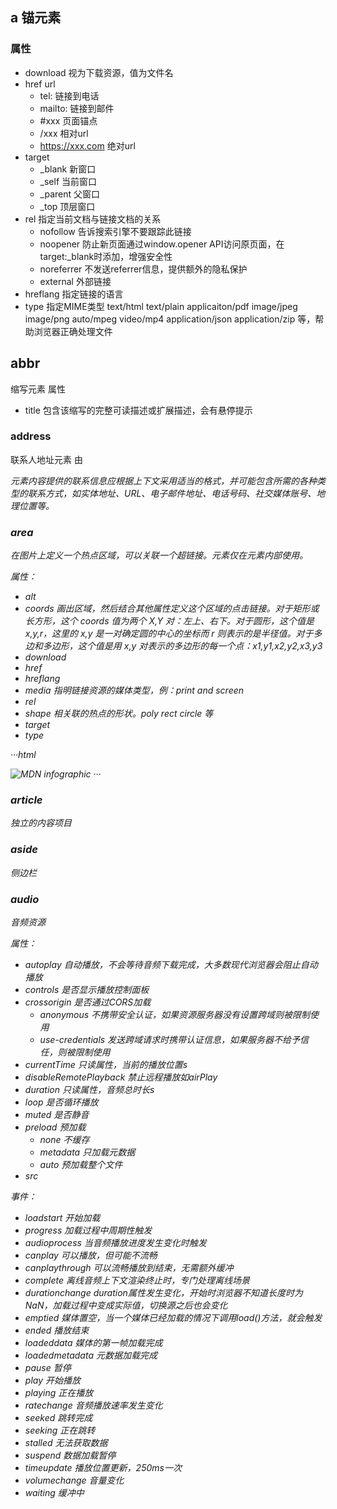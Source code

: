 ## a 锚元素

### 属性
- download 视为下载资源，值为文件名
- href url
    - tel: 链接到电话
    - mailto: 链接到邮件
    - #xxx 页面锚点
    - /xxx 相对url
    - https://xxx.com 绝对url
- target 
    - _blank 新窗口
    - _self 当前窗口
    - _parent 父窗口
    - _top 顶层窗口
- rel 指定当前文档与链接文档的关系
    - nofollow 告诉搜索引擎不要跟踪此链接
    - noopener 防止新页面通过window.opener API访问原页面，在target:_blank时添加，增强安全性
    - noreferrer 不发送referrer信息，提供额外的隐私保护
    - external 外部链接
- hreflang 指定链接的语言
- type 指定MIME类型 text/html text/plain applicaiton/pdf image/jpeg image/png auto/mpeg video/mp4 application/json application/zip 等，帮助浏览器正确处理文件



## abbr
缩写元素
属性
- title 包含该缩写的完整可读描述或扩展描述，会有悬停提示


### address
联系人地址元素
由 <address> 元素内容提供的联系信息应根据上下文采用适当的格式，并可能包含所需的各种类型的联系方式，如实体地址、URL、电子邮件地址、电话号码、社交媒体账号、地理位置等。


### area
在图片上定义一个热点区域，可以关联一个超链接。<area>元素仅在<map>元素内部使用。

属性：
- alt
- coords 画出区域，然后结合其他属性定义这个区域的点击链接。对于矩形或长方形，这个 coords 值为两个 X,Y 对：左上、右下。对于圆形，这个值是 x,y,r，这里的 x,y 是一对确定圆的中心的坐标而 r 则表示的是半径值。对于多边和多边形，这个值是用 x,y 对表示的多边形的每一个点：x1,y1,x2,y2,x3,y3 
- download
- href
- hreflang
- media 指明链接资源的媒体类型，例：print and screen
- rel
- shape 相关联的热点的形状。poly rect circle 等
- target
- type

···html
<!-- 定义一个图像映射 -->
<map name="infographic">
<!-- 分成多个区域，每个区域有不同的链接 -->
  <area
    shape="poly"
    coords="130,147,200,107,254,219,130,228"
    href="https://developer.mozilla.org/docs/Web/HTML"
    target="_blank"
    alt="HTML" />
  <area
    shape="poly"
    coords="130,147,130,228,6,219,59,107"
    href="https://developer.mozilla.org/docs/Web/CSS"
    target="_blank"
    alt="CSS" />
  <area
    shape="poly"
    coords="130,147,200,107,130,4,59,107"
    href="https://developer.mozilla.org/docs/Web/JavaScript"
    target="_blank"
    alt="JavaScript" />
</map>
<!-- 指定使用的map -->
<img usemap="#infographic" src="/media/examples/mdn-info2.png" alt="MDN infographic" />
···


### article
独立的内容项目


### aside
侧边栏


### audio
音频资源

属性：
- autoplay 自动播放，不会等待音频下载完成，大多数现代浏览器会阻止自动播放
- controls 是否显示播放控制面板
- crossorigin 是否通过CORS加载
    - anonymous 不携带安全认证，如果资源服务器没有设置跨域则被限制使用
    - use-credentials 发送跨域请求时携带认证信息，如果服务器不给予信任，则被限制使用
- currentTime 只读属性，当前的播放位置s
- disableRemotePlayback 禁止远程播放如airPlay
- duration 只读属性，音频总时长s
- loop 是否循环播放
- muted 是否静音
- preload 预加载
    - none 不缓存
    - metadata 只加载元数据
    - auto 预加载整个文件
- src

事件：
- loadstart 开始加载
- progress 加载过程中周期性触发
- audioprocess 当音频播放进度发生变化时触发
- canplay 可以播放，但可能不流畅
- canplaythrough 可以流畅播放到结束，无需额外缓冲
- complete 离线音频上下文渲染终止时，专门处理离线场景
- durationchange duration属性发生变化，开始时浏览器不知道长度时为NaN，加载过程中变成实际值，切换源之后也会变化
- emptied 媒体置空，当一个媒体已经加载的情况下调用load()方法，就会触发
- ended 播放结束
- loadeddata 媒体的第一帧加载完成
- loadedmetadata 元数据加载完成
- pause 暂停
- play 开始播放
- playing 正在播放
- ratechange 音频播放速率发生变化
- seeked 跳转完成
- seeking 正在跳转
- stalled 无法获取数据
- suspend 数据加载暂停
- timeupdate 播放位置更新，250ms一次
- volumechange 音量变化
- waiting 缓冲中